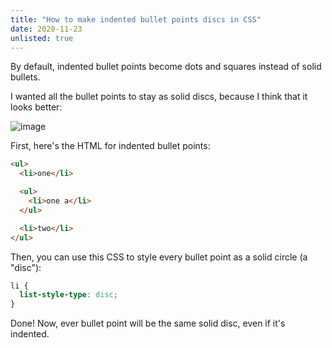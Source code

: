 ```yaml
---
title: "How to make indented bullet points discs in CSS"
date: 2020-11-23
unlisted: true
---
```


By default, indented bullet points become dots and squares instead of solid bullets.

I wanted all the bullet points to stay as solid discs, because I think that it looks better:

![image](https://user-images.githubusercontent.com/30215449/105643407-b1a0b180-5e5d-11eb-84d7-f47b9c16a299.png)

First, here's the HTML for indented bullet points:

```html
<ul>
  <li>one</li>

  <ul>
    <li>one a</li>
  </ul>

  <li>two</li>
</ul>
```

Then, you can use this CSS to style every bullet point as a solid circle (a "disc"):

```css
li {
  list-style-type: disc;
}
```

Done! Now, ever bullet point will be the same solid disc, even if it's indented.
